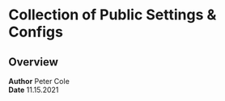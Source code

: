 # Collection of Public Settings & Configs

## Overview

**Author** Peter Cole  
**Date** 11.15.2021

